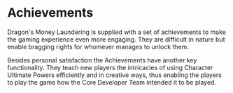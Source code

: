 # Achievements

Dragon's Money Laundering is supplied with a set of achievements to make the gaming experience even more engaging. They are difficult in nature but enable bragging rights for whomever manages to unlock them.

Besides personal satisfaction the Achievements have another key functionality. They teach new players the intricacies of using Character Ultimate Powers efficiently and in creative ways, thus enabling the players to play the game how the Core Developer Team intended it to be played.
